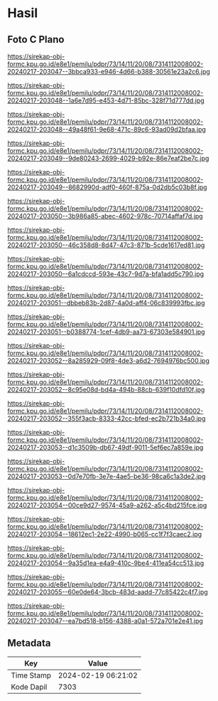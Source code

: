 # Hasil

## Foto C Plano

https://sirekap-obj-formc.kpu.go.id/e8e1/pemilu/pdpr/73/14/11/20/08/7314112008002-20240217-203047--3bbca933-e946-4d66-b388-30561e23a2c6.jpg

https://sirekap-obj-formc.kpu.go.id/e8e1/pemilu/pdpr/73/14/11/20/08/7314112008002-20240217-203048--1a6e7d95-e453-4d71-85bc-328f71d777dd.jpg

https://sirekap-obj-formc.kpu.go.id/e8e1/pemilu/pdpr/73/14/11/20/08/7314112008002-20240217-203048--49a48f61-9e68-471c-89c6-93ad09d2bfaa.jpg

https://sirekap-obj-formc.kpu.go.id/e8e1/pemilu/pdpr/73/14/11/20/08/7314112008002-20240217-203049--9de80243-2699-4029-b92e-86e7eaf2be7c.jpg

https://sirekap-obj-formc.kpu.go.id/e8e1/pemilu/pdpr/73/14/11/20/08/7314112008002-20240217-203049--8682990d-adf0-460f-875a-0d2db5c03b8f.jpg

https://sirekap-obj-formc.kpu.go.id/e8e1/pemilu/pdpr/73/14/11/20/08/7314112008002-20240217-203050--3b986a85-abec-4602-978c-70714affaf7d.jpg

https://sirekap-obj-formc.kpu.go.id/e8e1/pemilu/pdpr/73/14/11/20/08/7314112008002-20240217-203050--46c358d8-8d47-47c3-871b-5cde1617ed81.jpg

https://sirekap-obj-formc.kpu.go.id/e8e1/pemilu/pdpr/73/14/11/20/08/7314112008002-20240217-203050--6a1cdccd-593e-43c7-9d7a-bfa1add5c790.jpg

https://sirekap-obj-formc.kpu.go.id/e8e1/pemilu/pdpr/73/14/11/20/08/7314112008002-20240217-203051--dbbeb83b-2d87-4a0d-aff4-06c839993fbc.jpg

https://sirekap-obj-formc.kpu.go.id/e8e1/pemilu/pdpr/73/14/11/20/08/7314112008002-20240217-203051--b0388774-1cef-4db9-aa73-67303e584901.jpg

https://sirekap-obj-formc.kpu.go.id/e8e1/pemilu/pdpr/73/14/11/20/08/7314112008002-20240217-203052--8a285929-09f8-4de3-a6d2-7694976bc500.jpg

https://sirekap-obj-formc.kpu.go.id/e8e1/pemilu/pdpr/73/14/11/20/08/7314112008002-20240217-203052--8c95e08d-bd4a-494b-88cb-639f10dfd10f.jpg

https://sirekap-obj-formc.kpu.go.id/e8e1/pemilu/pdpr/73/14/11/20/08/7314112008002-20240217-203052--355f3acb-8333-42cc-bfed-ec2b721b34a0.jpg

https://sirekap-obj-formc.kpu.go.id/e8e1/pemilu/pdpr/73/14/11/20/08/7314112008002-20240217-203053--d1c3509b-db67-49df-9011-5ef6ec7a859e.jpg

https://sirekap-obj-formc.kpu.go.id/e8e1/pemilu/pdpr/73/14/11/20/08/7314112008002-20240217-203053--0d7e70fb-3e7e-4ae5-be36-98ca6c1a3de2.jpg

https://sirekap-obj-formc.kpu.go.id/e8e1/pemilu/pdpr/73/14/11/20/08/7314112008002-20240217-203054--00ce9d27-9574-45a9-a262-a5c4bd215fce.jpg

https://sirekap-obj-formc.kpu.go.id/e8e1/pemilu/pdpr/73/14/11/20/08/7314112008002-20240217-203054--18612ec1-2e22-4990-b065-cc1f7f3caec2.jpg

https://sirekap-obj-formc.kpu.go.id/e8e1/pemilu/pdpr/73/14/11/20/08/7314112008002-20240217-203054--9a35d1ea-e4a9-410c-9be4-411ea54cc513.jpg

https://sirekap-obj-formc.kpu.go.id/e8e1/pemilu/pdpr/73/14/11/20/08/7314112008002-20240217-203055--60e0de64-3bcb-483d-aadd-77c85422c4f7.jpg

https://sirekap-obj-formc.kpu.go.id/e8e1/pemilu/pdpr/73/14/11/20/08/7314112008002-20240217-203047--ea7bd518-b156-4388-a0a1-572a701e2e41.jpg


## Metadata

| Key        | Value               |
| ---------- | ------------------- |
| Time Stamp | 2024-02-19 06:21:02 |
| Kode Dapil | 7303                |



